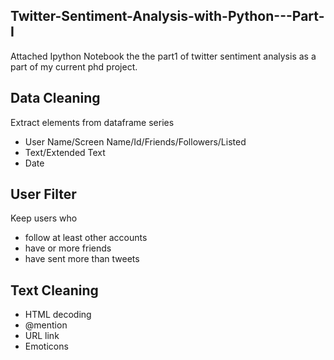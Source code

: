 ## Twitter-Sentiment-Analysis-with-Python---Part-I

Attached Ipython Notebook the the part1 of twitter sentiment analysis as a part of my current phd project. 

## Data Cleaning
Extract elements from dataframe series 
- User Name/Screen Name/Id/Friends/Followers/Listed
- Text/Extended Text
- Date

## User Filter
Keep users who  
- follow at least other accounts
- have or more friends
- have sent more than tweets

## Text Cleaning
- HTML decoding
- @mention
- URL link
- Emoticons 
